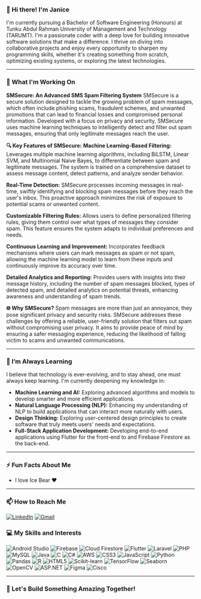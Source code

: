 ### 👋 Hi there! I'm Janice

I'm currently pursuing a Bachelor of Software Engineering (Honours) at Tunku Abdul Rahman University of Management and Technology (TARUMT). I'm a passionate coder with a deep love for building innovative software solutions that make a difference. I thrive on diving into collaborative projects and enjoy every opportunity to sharpen my programming skills, whether it's creating something from scratch, optimizing existing systems, or exploring the latest technologies.

---

### 🚀 What I'm Working On

**SMSecure: An Advanced SMS Spam Filtering System**
SMSecure is a secure solution designed to tackle the growing problem of spam messages, which often include phishing scams, fraudulent schemes, and unwanted promotions that can lead to financial losses and compromised personal information. Developed with a focus on privacy and security, SMSecure uses machine learning techniques to intelligently detect and filter out spam messages, ensuring that only legitimate messages reach the user.

**🔍 Key Features of SMSecure:**
**Machine Learning-Based Filtering:** Leverages multiple machine learning algorithms, including BiLSTM, Linear SVM, and Multinomial Naive Bayes, to differentiate between spam and legitimate messages. The system is trained on a comprehensive dataset to assess message content, detect patterns, and analyze sender behavior.

**Real-Time Detection:** SMSecure processes incoming messages in real-time, swiftly identifying and blocking spam messages before they reach the user's inbox. This proactive approach minimizes the risk of exposure to potential scams or unwanted content.

**Customizable Filtering Rules:** Allows users to define personalized filtering rules, giving them control over what types of messages they consider spam. This feature ensures the system adapts to individual preferences and needs.

**Continuous Learning and Improvement:** Incorporates feedback mechanisms where users can mark messages as spam or not spam, allowing the machine learning model to learn from these inputs and continuously improve its accuracy over time.

**Detailed Analytics and Reporting:** Provides users with insights into their message history, including the number of spam messages blocked, types of detected spam, and detailed analytics on potential threats, enhancing awareness and understanding of spam trends.

**🌐 Why SMSecure?**
Spam messages are more than just an annoyance, they pose significant privacy and security risks. SMSecure addresses these challenges by offering a reliable, user-friendly solution that filters out spam without compromising user privacy. It aims to provide peace of mind by ensuring a safer messaging experience, reducing the likelihood of falling victim to scams and unwanted communications.

---

### 🌱 I’m Always Learning

I believe that technology is ever-evolving, and to stay ahead, one must always keep learning. I'm currently deepening my knowledge in:

- **Machine Learning and AI:** Exploring advanced algorithms and models to develop smarter and more efficient applications.
- **Natural Language Processing (NLP):** Enhancing my understanding of NLP to build applications that can interact more naturally with users.
- **Design Thinking:** Exploring user-centered design principles to create software that truly meets users' needs and expectations.
- **Full-Stack Application Development:** Developing end-to-end applications using Flutter for the front-end to and Firebase Firestore as the back-end.

---

### ⚡ Fun Facts About Me

- I love Ice Bear ❤️

---

### 📫 How to Reach Me

[![LinkedIn](https://img.shields.io/badge/LinkedIn-blue?logo=linkedin&logoColor=white)](https://www.linkedin.com/in/lee-jia-minn-janice-a253122a6/)  [![Gmail](https://img.shields.io/badge/Gmail-red?logo=gmail&logoColor=white)](mailto:janiceleejm1041@gmail.com)

### 💻 My Skills and Interests

![Android Studio](https://img.shields.io/badge/Android_Studio-3DDC84?style=for-the-badge&logo=android-studio&logoColor=white) ![Firebase](https://img.shields.io/badge/Firebase-FFCA28?style=for-the-badge&logo=firebase&logoColor=white) ![Cloud Firestore](https://img.shields.io/badge/Cloud_Firestore-FF6F00?style=for-the-badge&logo=firebase&logoColor=white) ![Flutter](https://img.shields.io/badge/Flutter-02569B?style=for-the-badge&logo=flutter&logoColor=white) ![Laravel](https://img.shields.io/badge/Laravel-FF2D20?style=for-the-badge&logo=laravel&logoColor=white) ![PHP](https://img.shields.io/badge/PHP-777BB4?style=for-the-badge&logo=php&logoColor=white) ![MySQL](https://img.shields.io/badge/MySQL-4479A1?style=for-the-badge&logo=mysql&logoColor=white) ![Java](https://img.shields.io/badge/Java-007396?style=for-the-badge&logo=java&logoColor=white) ![C](https://img.shields.io/badge/C-A8B9CC?style=for-the-badge&logo=c&logoColor=white) ![C#](https://img.shields.io/badge/C%23-239120?style=for-the-badge&logo=c-sharp&logoColor=white) ![AWS](https://img.shields.io/badge/AWS-232F3E?style=for-the-badge&logo=amazon-aws&logoColor=white) ![CSS3](https://img.shields.io/badge/CSS3-1572B6?style=for-the-badge&logo=css3&logoColor=white) ![JavaScript](https://img.shields.io/badge/JavaScript-F7DF1E?style=for-the-badge&logo=javascript&logoColor=black) ![Python](https://img.shields.io/badge/Python-3776AB?style=for-the-badge&logo=python&logoColor=white) ![Pandas](https://img.shields.io/badge/Pandas-150458?style=for-the-badge&logo=pandas&logoColor=white) ![R](https://img.shields.io/badge/R-276DC3?style=for-the-badge&logo=r&logoColor=white) ![HTML5](https://img.shields.io/badge/HTML5-E34F26?style=for-the-badge&logo=html5&logoColor=white) ![Scikit-learn](https://img.shields.io/badge/Scikit--learn-F7931E?style=for-the-badge&logo=scikit-learn&logoColor=white) ![TensorFlow](https://img.shields.io/badge/TensorFlow-FF6F00?style=for-the-badge&logo=tensorflow&logoColor=white) ![Seaborn](https://img.shields.io/badge/Seaborn-0099cc?style=for-the-badge) ![OpenCV](https://img.shields.io/badge/OpenCV-5C3EE8?style=for-the-badge&logo=opencv&logoColor=white) ![ASP.NET](https://img.shields.io/badge/ASP.NET-512BD4?style=for-the-badge&logo=dotnet&logoColor=white) ![Figma](https://img.shields.io/badge/Figma-F24E1E?style=for-the-badge&logo=figma&logoColor=white) ![Cisco](https://img.shields.io/badge/Cisco-1BA0D7?style=for-the-badge&logo=cisco&logoColor=white)

---

### 🌟 Let's Build Something Amazing Together!

